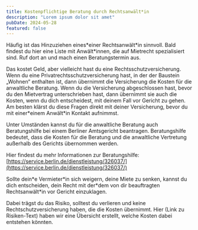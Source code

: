 ```yaml
---
title: Kostenpflichtige Beratung durch Rechtsanwält*in
description: "Lorem ipsum dolor sit amet"
pubDate: 2024-05-28
featured: false
---
```


Häufig ist das Hinzuziehen eines\*einer Rechtsanwält\*in sinnvoll. Bald findest du hier eine Liste mit Anwält\*innen, die auf Mietrecht spezialisiert sind. Ruf dort an und mach einen Beratungstermin aus.

Das kostet Geld, aber vielleicht hast du eine Rechtsschutzversicherung. Wenn du eine Privatrechtsschutzversicherung hast, in der der Baustein „Wohnen“ enthalten ist, dann übernimmt die Versicherung die Kosten für die anwaltliche Beratung. Wenn du die Versicherung abgeschlossen hast, bevor du den Mietvertrag unterschrieben hast, dann übernimmt sie auch die Kosten, wenn du dich entscheidest, mit deinem Fall vor Gericht zu gehen. Am besten klärst du diese Fragen direkt mit deiner Versicherung, bevor du mit einer\*einem Anwält\*in Kontakt aufnimmst.

Unter Umständen kannst du für die anwaltliche Beratung auch Beratungshilfe bei einem Berliner Amtsgericht beantragen. Beratungshilfe bedeutet, dass die Kosten für die Beratung und die anwaltliche Vertretung außerhalb des Gerichts übernommen werden.

Hier findest du mehr Informationen zur Beratungshilfe: [https://service.berlin.de/dienstleistung/326037/](https://service.berlin.de/dienstleistung/326037/)

Sollte dein\*e Vermieter\*in sich weigern, deine Miete zu senken, kannst du dich entscheiden, dein Recht mit der\*dem von dir beauftragten Rechtsanwält\*in vor Gericht einzuklagen.

Dabei trägst du das Risiko, solltest du verlieren und keine Rechtschutzversicherung haben, die die Kosten übernimmt. Hier (Link zu Risiken-Text) haben wir eine Übersicht erstellt, welche Kosten dabei entstehen könnten.
